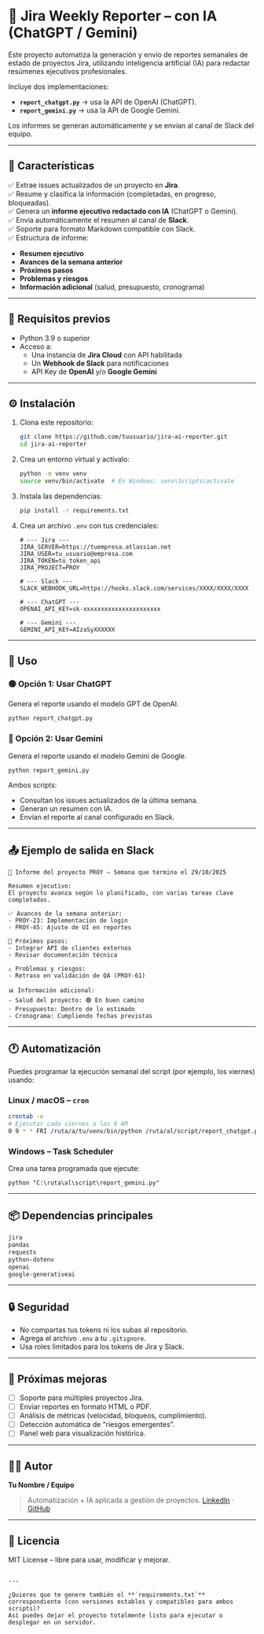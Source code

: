 # 🤖 Jira Weekly Reporter – con IA (ChatGPT / Gemini)

Este proyecto automatiza la generación y envío de reportes semanales de estado de proyectos Jira, utilizando inteligencia artificial (IA) para redactar resúmenes ejecutivos profesionales.

Incluye dos implementaciones:
- **`report_chatgpt.py`** → usa la API de OpenAI (ChatGPT).
- **`report_gemini.py`** → usa la API de Google Gemini.

Los informes se generan automáticamente y se envían al canal de Slack del equipo.

---

## 🚀 Características

✅ Extrae issues actualizados de un proyecto en **Jira**.  
✅ Resume y clasifica la información (completadas, en progreso, bloqueadas).  
✅ Genera un **informe ejecutivo redactado con IA** (ChatGPT o Gemini).  
✅ Envía automáticamente el resumen al canal de **Slack**.  
✅ Soporte para formato Markdown compatible con Slack.  
✅ Estructura de informe:
- **Resumen ejecutivo**
- **Avances de la semana anterior**
- **Próximos pasos**
- **Problemas y riesgos**
- **Información adicional** (salud, presupuesto, cronograma)

---

## 🧩 Requisitos previos

- Python 3.9 o superior  
- Acceso a:
  - Una instancia de **Jira Cloud** con API habilitada
  - Un **Webhook de Slack** para notificaciones
  - API Key de **OpenAI** y/o **Google Gemini**

---

## ⚙️ Instalación

1. Clona este repositorio:
   ```bash
   git clone https://github.com/tuusuario/jira-ai-reporter.git
   cd jira-ai-reporter
    ````

2. Crea un entorno virtual y actívalo:

   ```bash
   python -m venv venv
   source venv/bin/activate  # En Windows: venv\Scripts\activate
   ```

3. Instala las dependencias:

   ```bash
   pip install -r requirements.txt
   ```

4. Crea un archivo `.env` con tus credenciales:

   ```env
   # --- Jira ---
   JIRA_SERVER=https://tuempresa.atlassian.net
   JIRA_USER=tu_usuario@empresa.com
   JIRA_TOKEN=tu_token_api
   JIRA_PROJECT=PROY

   # --- Slack ---
   SLACK_WEBHOOK_URL=https://hooks.slack.com/services/XXXX/XXXX/XXXX

   # --- ChatGPT ---
   OPENAI_API_KEY=sk-xxxxxxxxxxxxxxxxxxxxxx

   # --- Gemini ---
   GEMINI_API_KEY=AIzaSyXXXXXX
   ```

---

## 🧠 Uso

### 🟢 Opción 1: Usar ChatGPT

Genera el reporte usando el modelo GPT de OpenAI.

```bash
python report_chatgpt.py
```

### 🔵 Opción 2: Usar Gemini

Genera el reporte usando el modelo Gemini de Google.

```bash
python report_gemini.py
```

Ambos scripts:

* Consultan los issues actualizados de la última semana.
* Generan un resumen con IA.
* Envían el reporte al canal configurado en Slack.

---

## 📤 Ejemplo de salida en Slack

```
📅 Informe del proyecto PROY – Semana que termina el 29/10/2025

Resumen ejecutivo:
El proyecto avanza según lo planificado, con varias tareas clave completadas.

✅ Avances de la semana anterior:
- PROY-23: Implementación de login
- PROY-45: Ajuste de UI en reportes

🚀 Próximos pasos:
- Integrar API de clientes externos
- Revisar documentación técnica

⚠️ Problemas y riesgos:
- Retraso en validación de QA (PROY-61)

📊 Información adicional:
- Salud del proyecto: 🟢 En buen camino
- Presupuesto: Dentro de lo estimado
- Cronograma: Cumpliendo fechas previstas
```

---

## 🕐 Automatización

Puedes programar la ejecución semanal del script (por ejemplo, los viernes) usando:

### Linux / macOS – `cron`

```bash
crontab -e
# Ejecutar cada viernes a las 9 AM
0 9 * * FRI /ruta/a/tu/venv/bin/python /ruta/al/script/report_chatgpt.py
```

### Windows – Task Scheduler

Crea una tarea programada que ejecute:

```
python "C:\ruta\al\script\report_gemini.py"
```

---

## 📦 Dependencias principales

```txt
jira
pandas
requests
python-dotenv
openai
google-generativeai
```

---

## 🔒 Seguridad

* No compartas tus tokens ni los subas al repositorio.
* Agrega el archivo `.env` a tu `.gitignore`.
* Usa roles limitados para los tokens de Jira y Slack.

---

## 🧭 Próximas mejoras

* [ ] Soporte para múltiples proyectos Jira.
* [ ] Enviar reportes en formato HTML o PDF.
* [ ] Análisis de métricas (velocidad, bloqueos, cumplimiento).
* [ ] Detección automática de “riesgos emergentes”.
* [ ] Panel web para visualización histórica.

---

## 👨‍💻 Autor

**Tu Nombre / Equipo**

> Automatización + IA aplicada a gestión de proyectos.
> [LinkedIn](https://linkedin.com/in/tuusuario) · [GitHub](https://github.com/tuusuario)

---

## 📜 Licencia

MIT License – libre para usar, modificar y mejorar.

```

---

¿Quieres que te genere también el **`requirements.txt`** correspondiente (con versiones estables y compatibles para ambos scripts)?  
Así puedes dejar el proyecto totalmente listo para ejecutar o desplegar en un servidor.
```
